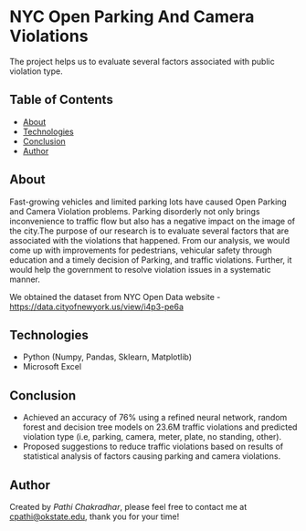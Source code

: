 # NYC Open Parking And Camera Violations
The project helps us to evaluate several factors associated with public violation type.

## Table of Contents
* [About](#about)
* [Technologies](#technologies)
* [Conclusion](#conclusion)
* [Author](#author)

## About
Fast-growing vehicles and limited parking lots have caused Open Parking and Camera Violation problems. Parking disorderly not only brings inconvenience to traffic flow but also has a negative impact on the image of the city.The purpose of our research is to evaluate several factors that are associated with the violations that happened. From our analysis, we would come up with improvements for pedestrians, vehicular safety through education and a timely decision of Parking, and traffic violations. Further, it would help the government to resolve violation issues in a systematic manner. 

We obtained the dataset from NYC Open Data website - https://data.cityofnewyork.us/view/i4p3-pe6a

## Technologies
* Python (Numpy, Pandas, Sklearn, Matplotlib) 
* Microsoft Excel

## Conclusion
* Achieved an accuracy of 76% using a refined neural network, random forest and decision tree models on 23.6M traffic violations and predicted violation type (i.e, parking, camera, meter, plate, no standing, other). 
* Proposed suggestions to reduce traffic violations based on results of statistical analysis of factors causing parking and camera violations.
 
## Author
Created by *Pathi Chakradhar*, please feel free to contact me at cpathi@okstate.edu, thank you for your time!
